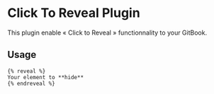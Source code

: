 # Click To Reveal Plugin

This plugin enable « Click to Reveal » functionnality to your GitBook.

## Usage

```
{% reveal %}
Your element to **hide**
{% endreveal %}
```